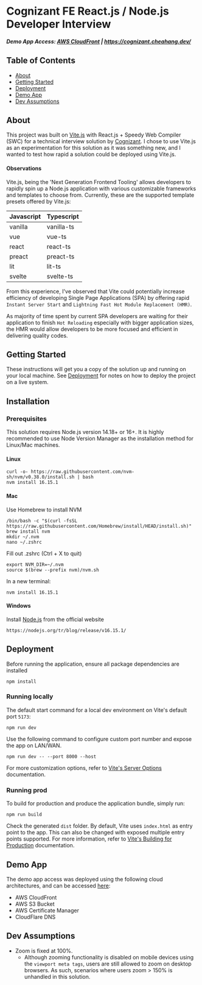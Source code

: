 # Cognizant FE React.js / Node.js Developer Interview

##### Demo App Access: [AWS CloudFront](https://cognizant.cheahang.dev/) | https://cognizant.cheahang.dev/
## Table of Contents
- [About](#about)
- [Getting Started](#getting_started)
- [Deployment](#deployment)
- [Demo App](#demo)
- [Dev Assumptions](#assumptions)

## About <a name = "about"></a>

This project was built on [Vite.js](https://vitejs.dev/) with React.js + Speedy Web Compiler (SWC) for a technical interview solution by [Cognizant](https://www.cognizant.com/sg/en). I chose to use Vite.js as an experimentation for this solution as it was something new, and I wanted to test how rapid a solution could be deployed using Vite.js.

#### Observations
Vite.js, being the 'Next Generation Frontend Tooling' allows developers to rapidly spin up a Node.js application with various customizable frameworks and templates to choose from. Currently, these are the supported template presets offered by Vite.js:

| Javascript | Typescript |
|------------|------------|
| vanilla    | vanilla-ts |
| vue        | vue-ts     |
| react      | react-ts   |
| preact     | preact-ts  |
| lit        | lit-ts     |
| svelte     | svelte-ts  |

From this experience, I've observed that Vite could potentially increase efficiency of developing Single Page Applications (SPA) by offering rapid `Instant Server Start` and `Lightning Fast Hot Module Replacement (HMR)`. 

As majority of time spent by current SPA developers are waiting for their application to finish `Hot Reloading` especially with bigger application sizes, the HMR would allow developers to be more focused and efficient in delivering quality codes.

## Getting Started <a name = "getting_started"></a>

These instructions will get you a copy of the solution up and running on your local machine. See [Deployment](#deployment) for notes on how to deploy the project on a live system.

## Installation

### Prerequisites

This solution requires Node.js version 14.18+ or 16+. It is highly recommended to use Node Version Manager as the installation method for Linux/Mac machines.

#### Linux
```
curl -o- https://raw.githubusercontent.com/nvm-sh/nvm/v0.38.0/install.sh | bash
nvm install 16.15.1
```
#### Mac
Use Homebrew to install NVM
```
/bin/bash -c "$(curl -fsSL https://raw.githubusercontent.com/Homebrew/install/HEAD/install.sh)"
brew install nvm
mkdir ~/.nvm
nano ~/.zshrc
```
Fill out .zshrc (Ctrl + X to quit)
```
export NVM_DIR=~/.nvm
source $(brew --prefix nvm)/nvm.sh
```
In a new terminal:
```
nvm install 16.15.1
```
#### Windows
Install [Node.js](https://nodejs.org/tr/blog/release/v16.15.1/) from the official website
```
https://nodejs.org/tr/blog/release/v16.15.1/
```
## Deployment <a name = "deployment"></a>
Before running the application, ensure all package dependencies are installed
```
npm install
```
### Running locally
The default start command for a local dev environment on Vite's default port `5173`:
```
npm run dev
```
Use the following command to configure custom port number and expose the app on LAN/WAN.
```
npm run dev -- --port 8000 --host
```

For more customization options, refer to [Vite's Server Options](https://vitejs.dev/config/server-options.html) documentation.

### Running prod
To build for production and produce the application bundle, simply run:
```
npm run build
```
Check the generated `dist` folder. By default, Vite uses `index.html` as entry point to the app. This can also be changed with exposed multiple entry points supported. For more information, refer to [Vite's Building for Production](https://vitejs.dev/guide/build.html) documentation.

## Demo App <a name = "demo"></a>
The demo app access was deployed using the following cloud architectures, and can be accessed [here](https://cognizant.cheahang.dev/):
- AWS CloudFront
- AWS S3 Bucket
- AWS Certificate Manager
- CloudFlare DNS

## Dev Assumptions <a name = "assumptions"></a>
- Zoom is fixed at 100%.
  - Although zooming functionality is disabled on mobile devices using the `viewport meta tags`, users are still allowed to zoom on desktop browsers. As such, scenarios where users zoom > 150% is unhandled in this solution. 

